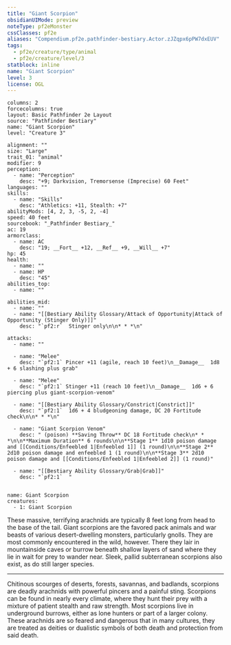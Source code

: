 ```yaml
---
title: "Giant Scorpion"
obsidianUIMode: preview
noteType: pf2eMonster
cssClasses: pf2e
aliases: "Compendium.pf2e.pathfinder-bestiary.Actor.zJZqpx6pPW7dxEUV" 
tags:
  - pf2e/creature/type/animal
  - pf2e/creature/level/3
statblock: inline
name: "Giant Scorpion"
level: 3
license: OGL
---
```


```statblock
columns: 2
forcecolumns: true
layout: Basic Pathfinder 2e Layout
source: "Pathfinder Bestiary"
name: "Giant Scorpion"
level: "Creature 3"

alignment: ""
size: "Large"
trait_01: "animal"
modifier: 9
perception:
  - name: "Perception"
    desc: "+9; Darkvision, Tremorsense (Imprecise) 60 Feet"
languages: ""
skills:
  - name: "Skills"
    desc: "Athletics: +11, Stealth: +7"
abilityMods: [4, 2, 3, -5, 2, -4]
speed: 40 feet
sourcebook: "_Pathfinder Bestiary_"
ac: 19
armorclass:
  - name: AC
    desc: "19; __Fort__ +12, __Ref__ +9, __Will__ +7"
hp: 45
health:
  - name: ""
  - name: HP
    desc: "45"
abilities_top:
  - name: ""

abilities_mid:
  - name: ""
  - name: "[[Bestiary Ability Glossary/Attack of Opportunity|Attack of Opportunity (Stinger Only)]]"
    desc: "`pf2:r`  Stinger only\n\n* * *\n"

attacks:
  - name: ""

  - name: "Melee"
    desc: "`pf2:1` Pincer +11 (agile, reach 10 feet)\n__Damage__  1d8 + 6 slashing plus grab"

  - name: "Melee"
    desc: "`pf2:1` Stinger +11 (reach 10 feet)\n__Damage__  1d6 + 6 piercing plus giant-scorpion-venom"

  - name: "[[Bestiary Ability Glossary/Constrict|Constrict]]"
    desc: "`pf2:1`  1d6 + 4 bludgeoning damage, DC 20 Fortitude check\n\n* * *\n"

  - name: "Giant Scorpion Venom"
    desc: " (poison) **Saving Throw** DC 18 Fortitude check\n* * *\n\n**Maximum Duration** 6 rounds\n\n**Stage 1** 1d10 poison damage and [[Conditions/Enfeebled 1|Enfeebled 1]] (1 round)\n\n**Stage 2** 2d10 poison damage and enfeebled 1 (1 round)\n\n**Stage 3** 2d10 poison damage and [[Conditions/Enfeebled 1|Enfeebled 2]] (1 round)"

  - name: "[[Bestiary Ability Glossary/Grab|Grab]]"
    desc: "`pf2:1`  "
 
```

```encounter-table
name: Giant Scorpion
creatures:
  - 1: Giant Scorpion
```



These massive, terrifying arachnids are typically 8 feet long from head to the base of the tail. Giant scorpions are the favored pack animals and war beasts of various desert-dwelling monsters, particularly gnolls. They are most commonly encountered in the wild, however. There they lair in mountainside caves or burrow beneath shallow layers of sand where they lie in wait for prey to wander near. Sleek, pallid subterranean scorpions also exist, as do still larger species.

* * *

Chitinous scourges of deserts, forests, savannas, and badlands, scorpions are deadly arachnids with powerful pincers and a painful sting. Scorpions can be found in nearly every climate, where they hunt their prey with a mixture of patient stealth and raw strength. Most scorpions live in underground burrows, either as lone hunters or part of a larger colony. These arachnids are so feared and dangerous that in many cultures, they are treated as deities or dualistic symbols of both death and protection from said death.
